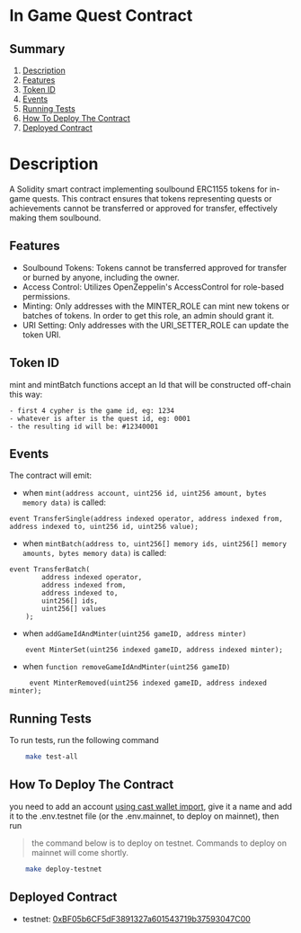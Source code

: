 # In Game Quest Contract

## Summary

1. [Description](#description)
2. [Features](#features)
3. [Token ID](#token-id)
4. [Events](#events)
5. [Running Tests](#running-tests)
6. [How To Deploy The Contract](#how-to-deploy-the-contract)
7. [Deployed Contract](#deployed-contract)

# Description

A Solidity smart contract implementing soulbound ERC1155 tokens for in-game quests. This contract ensures that tokens representing quests or achievements cannot be transferred or approved for transfer, effectively making them soulbound.

## Features

- Soulbound Tokens: Tokens cannot be transferred approved for transfer or burned by anyone, including the owner.
- Access Control: Utilizes OpenZeppelin's AccessControl for role-based permissions.
- Minting: Only addresses with the MINTER_ROLE can mint new tokens or batches of tokens. In order to get this role, an admin should grant it.
- URI Setting: Only addresses with the URI_SETTER_ROLE can update the token URI.

## Token ID

mint and mintBatch functions accept an Id that will be constructed off-chain this way:

    - first 4 cypher is the game id, eg: 1234
    - whatever is after is the quest id, eg: 0001
    - the resulting id will be: #12340001

## Events

The contract will emit:

- when `mint(address account, uint256 id, uint256 amount, bytes memory data)` is called:

```solidity
event TransferSingle(address indexed operator, address indexed from, address indexed to, uint256 id, uint256 value);
```

- when `mintBatch(address to, uint256[] memory ids, uint256[] memory amounts, bytes memory data)` is called:

```solidity
event TransferBatch(
        address indexed operator,
        address indexed from,
        address indexed to,
        uint256[] ids,
        uint256[] values
    );
```

- when `addGameIdAndMinter(uint256 gameID, address minter)`

```
    event MinterSet(uint256 indexed gameID, address indexed minter);
```

- when `function removeGameIdAndMinter(uint256 gameID)`

```
     event MinterRemoved(uint256 indexed gameID, address indexed minter);
```

## Running Tests

To run tests, run the following command

```bash
    make test-all
```

## How To Deploy The Contract

you need to add an account [using cast wallet import](https://book.getfoundry.sh/reference/cast/cast-wallet-import), give it a name and add it to the .env.testnet file (or the .env.mainnet, to deploy on mainnet), then run

> the command below is to deploy on testnet. Commands to deploy on mainnet will come shortly.

```bash
    make deploy-testnet
```

## Deployed Contract

- testnet: [0xBF05b6CF5dF3891327a601543719b37593047C00](https://subnets-test.avax.network/beam/address/0xBF05b6CF5dF3891327a601543719b37593047C00?tab=code)
